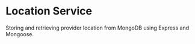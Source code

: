 Location Service
==================

Storing and retrieving provider location from MongoDB using Express and Mongoose.
